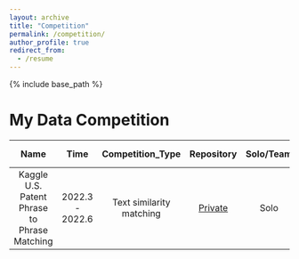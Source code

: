 ```yaml
---
layout: archive
title: "Competition"
permalink: /competition/
author_profile: true
redirect_from:
  - /resume
---
```


{% include base_path %}

My Data Competition
======
| Name                | Time             | Competition_Type      | Repository   | Solo/Team |  Ranking online |
| :--------------------------: | :----------------: | :---------: | :---------------------------------------------------: | :-------: | :-------: |
| Kaggle U.S. Patent Phrase to Phrase Matching  | 2022.3 - 2022.6 | Text similarity matching |  [Private]()  |   Solo   | 168 / 1889  🥉|


